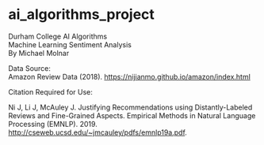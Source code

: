 # ai_algorithms_project
Durham College AI Algorithms<br/>
Machine Learning Sentiment Analysis<br/>
By Michael Molnar<br/>

Data Source:<br/>
Amazon Review Data (2018).  https://nijianmo.github.io/amazon/index.html


Citation Required for Use:<br/>

Ni J, Li J, McAuley J.  Justifying Recommendations using Distantly-Labeled Reviews and Fine-Grained Aspects.  Empirical Methods in Natural Language Processing (EMNLP).  2019. http://cseweb.ucsd.edu/~jmcauley/pdfs/emnlp19a.pdf.  

